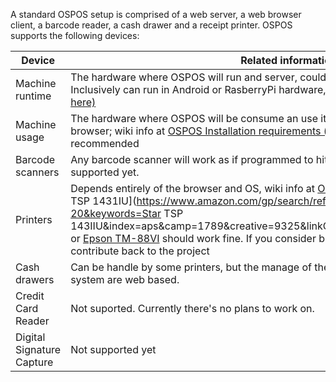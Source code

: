 A standard OSPOS setup is comprised of a web server, a web browser client, a barcode reader, a cash drawer and a receipt printer.
OSPOS supports the following devices:

| Device  | Related information and documentation |
| ------------- | ------------- |
| Machine runtime | The hardware where OSPOS will run and server, could be any that runs php, mysql and the webserver. Inclusively can run in Android or RasberryPi hardware, please see [our Hardware requirements wiki page (click here)](OSPOS-development-index#requirements) |
| Machine usage | The hardware where OSPOS will be consume an use it, could be any that runs Firefox or any modern web browser; wiki info at [OSPOS Installation requirements (click here)](OSPOS-development-index#tech-installation), Works perfectly with Mobiles but a PC/MAC is recommended |
| Barcode scanners | Any barcode scanner will work as if programmed to hit return after scanning. Mobile barcode reading its not supported yet. |
| Printers  | Depends entirely of the browser and OS, wiki info at [OSPOS Printing wiki page (click here)](Printing), recommended [Star TSP 1431IU](https://www.amazon.com/gp/search/ref=as_li_qf_sp_sr_tl?ie=UTF8&tag=ospos-20&keywords=Star TSP 143IIU&index=aps&camp=1789&creative=9325&linkCode=ur2&linkId=e0e6d62345a31e8cac4326fd52532ffd) or [Epson TM-88VI](https://amzn.to/38XX2VL) should work fine. If you consider buying one on Amazon then please use our links to contribute back to the project |
| Cash drawers  | Can be handle by some printers, but the manage of the cash drawers currently this are out of the scope due the system are web based.  |
| Credit Card Reader | Not suported. Currently there's no plans to work on. |
| Digital Signature Capture | Not supported yet |
